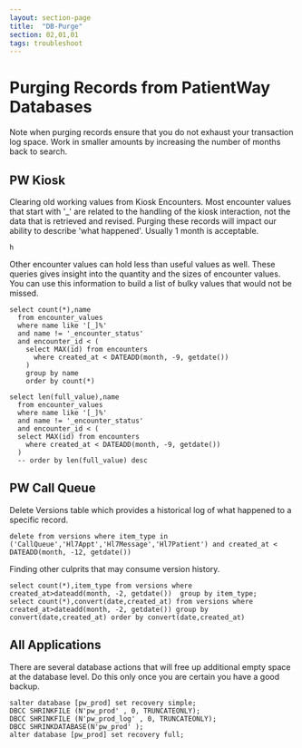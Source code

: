 ```yaml
---
layout: section-page
title:  "DB-Purge"
section: 02,01,01
tags: troubleshoot
---
```


# Purging Records from PatientWay Databases

Note when purging records ensure that you do not exhaust your transaction log space. Work in smaller amounts by increasing the number of months back to search.

## PW Kiosk

Clearing old working values from Kiosk Encounters. Most encounter values that start with '_' are related to the handling of the kiosk interaction, not the data that is retrieved and revised. Purging these records will  impact our ability to describe 'what happened'. Usually 1 month is acceptable.

```mssql
h
```

Other encounter values can hold less than useful values as well. These queries gives insight into the quantity and the sizes of encounter values. You can use this information to build a list of bulky values that would not be missed.

```mssql
select count(*),name
  from encounter_values
  where name like '[_]%'
  and name != '_encounter_status' 
  and encounter_id < (
    select MAX(id) from encounters 
      where created_at < DATEADD(month, -9, getdate())
    )
    group by name
    order by count(*)

select len(full_value),name
  from encounter_values
  where name like '[_]%'
  and name != '_encounter_status' 
  and encounter_id < (
  select MAX(id) from encounters 
    where created_at < DATEADD(month, -9, getdate())
  )
  -- order by len(full_value) desc
```

## PW Call Queue

Delete Versions table which provides a historical log of what happened to a specific record.

```mssql
delete from versions where item_type in ('CallQueue','Hl7Appt','Hl7Message','Hl7Patient') and created_at < DATEADD(month, -12, getdate())
```

Finding other culprits that may consume version history.

```mssql
select count(*),item_type from versions where created_at>dateadd(month, -2, getdate())  group by item_type;
select count(*),convert(date,created_at) from versions where created_at>dateadd(month, -2, getdate()) group by convert(date,created_at) order by convert(date,created_at)
```

## All Applications

There are several database actions that will free up additional empty space at the database level. Do this only once you are certain you have a good backup.

```mssql
salter database [pw_prod] set recovery simple;
DBCC SHRINKFILE (N'pw_prod' , 0, TRUNCATEONLY);
DBCC SHRINKFILE (N'pw_prod_log' , 0, TRUNCATEONLY);
DBCC SHRINKDATABASE(N'pw_prod' );
alter database [pw_prod] set recovery full;
```

